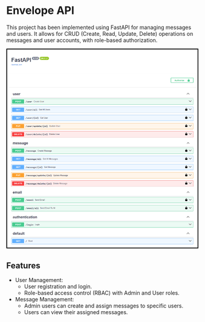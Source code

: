 # Envelope API

This project has been implemented using FastAPI for managing messages and users. It allows for CRUD (Create, Read, Update, Delete) operations on messages and user accounts, with role-based authorization.

<img src="./db/images/doc.png" style="border: 2px solid black;">

## Features

* User Management:
    * User registration and login.
    * Role-based access control (RBAC) with Admin and User roles.
* Message Management:
    * Admin users can create and assign messages to specific users.
    * Users can view their assigned messages.
